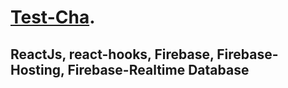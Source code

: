  # [Test-Cha](https://test-chat-785ea.web.app/).



## ReactJs, react-hooks, Firebase, Firebase-Hosting, Firebase-Realtime Database
